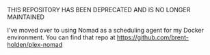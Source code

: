 
THIS REPOSITORY HAS BEEN DEPRECATED AND IS NO LONGER MAINTAINED

I've moved over to using Nomad as a scheduling agent for my Docker environment. You can find that repo at https://github.com/brent-holden/plex-nomad
